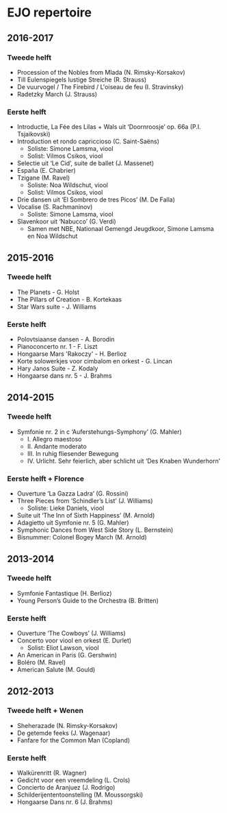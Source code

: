# EJO repertoire

## 2016-2017

### Tweede helft

* Procession of the Nobles from Mlada (N. Rimsky-Korsakov)
* Till Eulenspiegels lustige Streiche (R. Strauss)
* De vuurvogel / The Firebird / L'oiseau de feu (I. Stravinsky)
* Radetzky March (J. Strauss)

### Eerste helft

* Introductie, La Fée des Lilas + Wals uit ‘Doornroosje’ op. 66a (P.I. Tsjaikovski)
* Introduction et rondo capriccioso (C. Saint-Saëns)
  * Soliste: Simone Lamsma, viool
  * Solist: Vilmos Csikos, viool
* Selectie uit ‘Le Cid’, suite de ballet (J. Massenet)
* España (E. Chabrier)
* Tzigane (M. Ravel)
  * Soliste: Noa Wildschut, viool
  * Solist: Vilmos Csikos, viool
* Drie dansen uit ‘El Sombrero de tres Picos’ (M. De Falla)
* Vocalise (S. Rachmaninov)
  * Soliste: Simone Lamsma, viool
* Slavenkoor uit ‘Nabucco’ (G. Verdi)
  * Samen met NBE, Nationaal Gemengd Jeugdkoor, Simone Lamsma en Noa Wildschut

## 2015-2016

### Tweede helft

* The Planets - G. Holst
* The Pillars of Creation - B. Kortekaas
* Star Wars suite - J. Williams

### Eerste helft

* Polovtsiaanse dansen - A. Borodin
* Pianoconcerto nr. 1 - F. Liszt
* Hongaarse Mars 'Rakoczy' - H. Berlioz
* Korte solowerkjes voor cimbalom en orkest - G. Lincan
* Hary Janos Suite - Z. Kodaly
* Hongaarse dans nr. 5 - J. Brahms

## 2014-2015

### Tweede helft

* Symfonie nr. 2 in c ‘Auferstehungs-Symphony’ (G. Mahler)
  * I. Allegro maestoso
  * II. Andante moderato
  * III. In ruhig fliesender Bewegung
  * IV. Urlicht. Sehr feierlich, aber schlicht uit ‘Des Knaben Wunderhorn’

### Eerste helft + Florence

* Ouverture ‘La Gazza Ladra’ (G. Rossini)
* Three Pieces from ‘Schindler’s List’ (J. Williams)
	 * Soliste: Lieke Daniels, viool
* Suite uit ‘The Inn of Sixth Happiness’ (M. Arnold)
* Adagietto uit Symfonie nr. 5 (G. Mahler)
* Symphonic Dances from West Side Story (L. Bernstein)
* Bisnummer: Colonel Bogey March (M. Arnold)

## 2013-2014

### Tweede helft

* Symfonie Fantastique (H. Berlioz)
* Young Person’s Guide to the Orchestra (B. Britten)

### Eerste helft

* Ouverture ‘The Cowboys’ (J. Williams)
* Concerto voor viool en orkest (E. Durlet)
  * Solist: Eliot Lawson, viool
* An American in Paris (G. Gershwin)
* Boléro (M. Ravel)
* American Salute (M. Gould)

## 2012-2013

### Tweede helft + Wenen

* Sheherazade (N. Rimsky-Korsakov)
* De getemde feeks (J. Wagenaar)
* Fanfare for the Common Man (Copland)

### Eerste helft

* Walkürenritt (R. Wagner)
* Gedicht voor een vreemdeling (L. Crols)
* Concierto de Aranjuez (J. Rodrigo)
* Schilderijententoonstelling (M. Moussorgski)
* Hongaarse Dans nr. 6 (J. Brahms)
